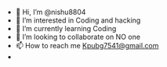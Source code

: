 - 👋 Hi, I’m @nishu8804
- 👀 I’m interested in Coding and hacking
- 🌱 I’m currently learning Coding
- 💞️ I’m looking to collaborate on NO one
- 📫 How to reach me Kpubg7541@gmail.com
-



<!---
nishu8804/nishu8804 is a ✨ special ✨ repository because its `README.md` (this file) appears on your GitHub profile.
You can click the Preview link to take a look at your changes.
--->
